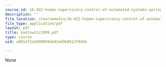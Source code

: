 ```yaml
---
course_id: 16-422-human-supervisory-control-of-automated-systems-spring-2004
description: ''
file_location: /coursemedia/16-422-human-supervisory-control-of-automated-systems-spring-2004/a001472a3d99094eb81e09b0512f02de_kantowitz1999.pdf
file_type: application/pdf
layout: pdf
title: kantowitz1999.pdf
type: course
uid: a001472a3d99094eb81e09b0512f02de

---
```

None